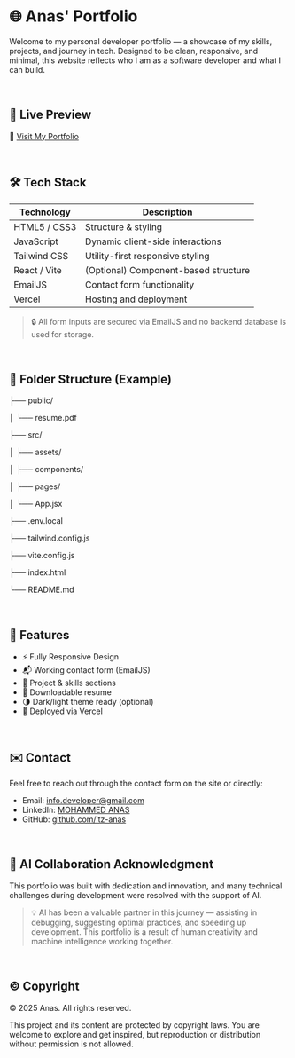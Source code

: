 # 🌐 Anas' Portfolio

Welcome to my personal developer portfolio — a showcase of my skills, projects, and journey in tech. Designed to be clean, responsive, and minimal, this website reflects who I am as a software developer and what I can build.

</br>

## 🚀 Live Preview

🔗 [Visit My Portfolio](https://mydevxportfolio.vercel.app/)

</br>

## 🛠 Tech Stack

| Technology    | Description                           |
|---------------|---------------------------------------|
| HTML5 / CSS3  | Structure & styling                   |
| JavaScript    | Dynamic client-side interactions      |
| Tailwind CSS  | Utility-first responsive styling      |
| React / Vite  | (Optional) Component-based structure  |
| EmailJS       | Contact form functionality            |
| Vercel        | Hosting and deployment                |

> 🔒 All form inputs are secured via EmailJS and no backend database is used for storage.

 </br>

## 📁 Folder Structure (Example)

├── public/

│ └── resume.pdf

├── src/

│ ├── assets/

│ ├── components/

│ ├── pages/

│ └── App.jsx

├── .env.local

├── tailwind.config.js

├── vite.config.js

├── index.html

└── README.md

</br>

## 📌 Features

- ⚡ Fully Responsive Design
- 📬 Working contact form (EmailJS)
- 🧠 Project & skills sections
- 📝 Downloadable resume
- 🌗 Dark/light theme ready (optional)
- 🚀 Deployed via Vercel

</br>

## ✉️ Contact

Feel free to reach out through the contact form on the site or directly:

- Email: [info.developer@gmail.com](mailto:info.developer@gmail.com)
- LinkedIn: [MOHAMMED ANAS](https://www.linkedin.com/in/mohammedanas16/
)
- GitHub: [github.com/itz-anas](https://github.com/itz-anas)


</br>

## 🤖 AI Collaboration Acknowledgment

This portfolio was built with dedication and innovation, and many technical challenges during development were resolved with the support of AI.

> 💡 AI has been a valuable partner in this journey — assisting in debugging, suggesting optimal practices, and speeding up development. This portfolio is a result of human creativity and machine intelligence working together.


</br>

## © Copyright

&copy; 2025 Anas. All rights reserved.

This project and its content are protected by copyright laws. You are welcome to explore and get inspired, but reproduction or distribution without permission is not allowed.



